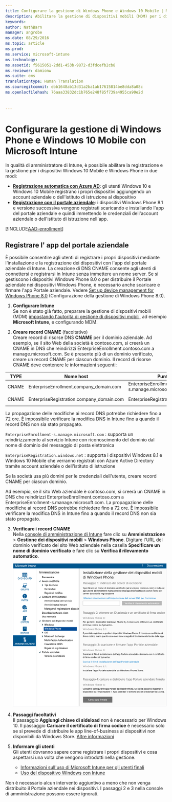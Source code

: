 ```yaml
---
title: Configurare la gestione di Windows Phone e Windows 10 Mobile | Microsoft Intune
description: Abilitare la gestione di dispositivi mobili (MDM) per i dispositivi Windows 10 Mobile o Windows Phone con Microsoft Intune.
keywords: 
author: NathBarn
manager: angrobe
ms.date: 08/29/2016
ms.topic: article
ms.prod: 
ms.service: microsoft-intune
ms.technology: 
ms.assetid: f5615051-2dd1-453b-9872-d3fdcefb2cb8
ms.reviewer: damionw
ms.suite: ems
translationtype: Human Translation
ms.sourcegitcommit: ebb1648ab13d31a2ba1ab17615814be8dda8a08c
ms.openlocfilehash: 76aaa33832dc1b765e248f85f739a4955ca90e2d


---
```



# Configurare la gestione di Windows Phone e Windows 10 Mobile con Microsoft Intune

In qualità di amministratore di Intune, è possibile abilitare la registrazione e la gestione per i dispositivi Windows 10 Mobile e Windows Phone in due modi:

- **[Registrazione automatica con Azure AD](#azure-active-directory-enrollment)**: gli utenti Windows 10 e Windows 10 Mobile registrano i propri dispositivi aggiungendo un account aziendale o dell'istituto di istruzione al dispositivo
- **[Registrazione con il portale aziendale](#company-portal-app-enrollment)**: i dispositivi Windows Phone 8.1 e versione successiva vengono registrati scaricando e installando l'app del portale aziendale e quindi immettendo le credenziali dell'account aziendale o dell'istituto di istruzione nell'app.


[!INCLUDE[AAD-enrollment](../includes/win10-automatic-enrollment-aad.md)]

## Registrare l' app del portale aziendale
È possibile consentire agli utenti di registrare i propri dispositivi mediante l'installazione e la registrazione dei dispositivi con l'app del portale aziendale di Intune. La creazione di DNS CNAME consente agli utenti di connettersi e registrarsi in Intune senza immettere un nome server. Se si gestiscono i dispositivi Windows Phone 8.0 o per distribuire il Portale aziendale nei dispositivi Windows Phone, è necessario anche scaricare e firmare l'app Portale aziendale. Vedere [Set up device management for Windows Phone 8.0](set-up-windows-phone-8.0-management-with-microsoft-intune.md) (Configurazione della gestione di Windows Phone 8.0).

1.  **Configurare Intune**<br>Se non è stato già fatto, preparare la gestione di dispositivi mobili (MDM) [impostando l'autorità di gestione di dispositivi mobili](get-ready-to-enroll-devices-in-microsoft-intune.md#set-mobile-device-management-authority), ad esempio **Microsoft Intune**, e configurando MDM.

2.  **Creare record CNAME** (facoltativo)<br>Creare record di risorse DNS **CNAME** per il dominio aziendale. Ad esempio, se il sito Web della società è contoso.com, si creerà un CNAME in DNS che reindirizzi EnterpriseEnrollment.contoso.com a manage.microsoft.com. Se è presente più di un dominio verificato, creare un record CNAME per ciascun dominio. Il record di risorse CNAME deve contenere le informazioni seguenti:

  |TYPE|Nome host|Punta a|TTL|
  |--------|-------------|-------------|-------|
  |CNAME|EnterpriseEnrollment.company_domain.com|EnterpriseEnrollment-s.manage.microsoft.com |1 ora|
  |CNAME|EnterpriseRegistration.company_domain.com|EnterpriseRegistration.windows.net|1 ora|
  La propagazione delle modifiche ai record DNS potrebbe richiedere fino a 72 ore. È impossibile verificare la modifica DNS in Intune fino a quando il record DNS non sia stato propagato.

  `EnterpriseEnrollment-s.manage.microsoft.com` : supporta un reindirizzamento al servizio Intune con riconoscimento del dominio dal nome di dominio del messaggio di posta elettronica

  `EnterpriseRegistration.windows.net` : supporta i dispositivi Windows 8.1 e Windows 10 Mobile che verranno registrati con Azure Active Directory tramite account aziendale o dell'istituto di istruzione

  Se la società usa più domini per le credenziali dell'utente, creare record CNAME per ciascun dominio.

  Ad esempio, se il sito Web aziendale è contoso.com, si creerà un CNAME in DNS che reindirizzi EnterpriseEnrollment.contoso.com a EnterpriseEnrollment-s.manage.microsoft.com. La propagazione delle modifiche ai record DNS potrebbe richiedere fino a 72 ore. È impossibile verificare la modifica DNS in Intune fino a quando il record DNS non sia stato propagato.

3.  **Verificare i record CNAME**<br>Nella [console di amministrazione di Intune](http://manage.microsoft.com) fare clic su **Amministrazione** &gt; **Gestione dei dispositivi mobili** &gt; **Windows Phone**. Digitare l'URL del dominio verificato del sito Web aziendale nella casella **Specificare un nome di dominio verificato** e fare clic su **Verifica il rilevamento automatico**.

    ![Configurare la gestione dei dispositivi mobili per la finestra di dialogo Windows](../media/windows-phone-enrollment.png)

4.  **Passaggi facoltativi**<br>Il passaggio **Aggiungi chiave di sideload** non è necessario per Windows 10. Il passaggio **Caricare il certificato di firma codice** è necessario solo se si prevede di distribuire le app line-of-business ai dispositivi non disponibili da Windows Store. [Altre informazioni](set-up-windows-phone-8.0-management-with-microsoft-intune.md)

5.  **Informare gli utenti**<br>Gli utenti dovranno sapere come registrare i propri dispositivi e cosa aspettarsi una volta che vengono introdotti nella gestione.
    - [Informazioni sull'uso di Microsoft Intune per gli utenti finali](what-to-tell-your-end-users-about-using-microsoft-intune.md)
    - [Uso del dispositivo Windows con Intune](../enduser/using-your-windows-device-with-intune.md)

Non è necessario alcun intervento aggiuntivo a meno che non venga distribuito il Portale aziendale nei dispositivi.  I passaggi 2 e 3 nella console di amministrazione possono essere ignorati.



<!--HONumber=Aug16_HO5-->


